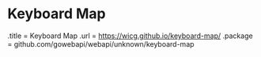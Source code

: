 # Keyboard Map

.title = Keyboard Map
.url = <https://wicg.github.io/keyboard-map/>
.package = github.com/gowebapi/webapi/unknown/keyboard-map
